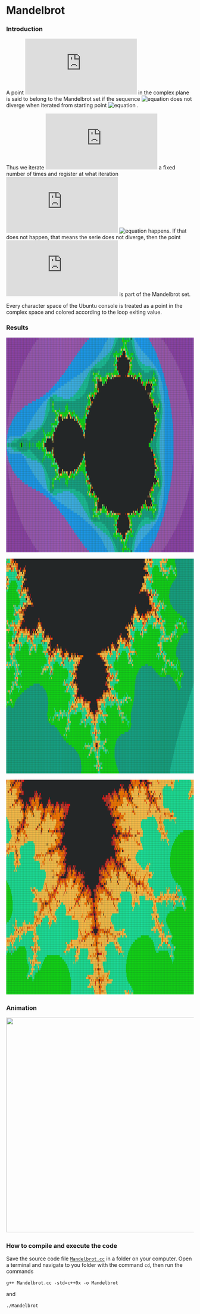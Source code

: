 # Mandelbrot

### Introduction

A point ![equation](http://latex.codecogs.com/gif.latex?c) in the complex plane is said to belong to the Mandelbrot set if the sequence ![equation](http://latex.codecogs.com/gif.latex?z_{n+1}%3Dz_n^2+c) does not diverge when iterated from starting point ![equation](http://latex.codecogs.com/gif.latex?z_0%3D[0,0]) .

Thus we iterate ![equation](http://latex.codecogs.com/gif.latex?z_0) a fixed number of times and register at what iteration ![equation](http://latex.codecogs.com/gif.latex?n) ![equation](http://latex.codecogs.com/gif.latex?|z_n|%3E2) happens. If that does not happen, that means the serie does not diverge, then the point ![equation](http://latex.codecogs.com/gif.latex?c) is part of the Mandelbrot set. 

Every character space of the Ubuntu console is treated as a point in the complex space and colored according to the loop exiting value.

### Results

<p align="center">
  <img width="1024" height="576" src="https://github.com/dario-marvin/Mandelbrot/blob/master/Mandelbrot1_.png">
</p>
<p align="center">
  <img width="1024" height="576" src="https://github.com/dario-marvin/Mandelbrot/blob/master/Mandelbrot2_.png">
</p>
<p align="center">
  <img width="1024" height="576" src="https://github.com/dario-marvin/Mandelbrot/blob/master/Mandelbrot3_.png">
</p>

### Animation

<p align="center">
  <img width="1024" height="576" src="https://github.com/dario-marvin/Mandelbrot/blob/master/Mandelbrot.gif">
</p>

### How to compile and execute the code
Save the source code file [`Mandelbrot.cc`](https://github.com/dario-marvin/Mandelbrot/blob/master/Mandelbrot.cc) in a folder on your computer. Open a terminal and navigate to you folder with the command `cd`, then run the commands
```
g++ Mandelbrot.cc -std=c++0x -o Mandelbrot
```
and
```
./Mandelbrot
```
